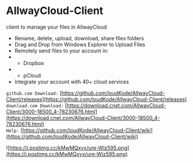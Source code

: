 # AllwayCloud-Client

client to manage your files in AllwayCloud
* Rename, delete, upload, download, share files folders
* Drag and Drop from Windows Explorer to Upload Files
* Remotely send files to your account in:
* * Dropbox
* * pCloud
* Integrate your account with 40+ cloud services

`github.com Download:`
[https://github.com/loudKode/AllwayCloud-Client/releases](https://github.com/loudKode/AllwayCloud-Client/releases)<br>
`download.com Download:`
[https://download.cnet.com/AllwayCloud-Client/3000-18500_4-78230676.html](https://download.cnet.com/AllwayCloud-Client/3000-18500_4-78230676.html)<br>
`Help:`
[https://github.com/loudKode/AllwayCloud-Client/wiki](https://github.com/loudKode/AllwayCloud-Client/wiki)<br>

![https://i.postimg.cc/kMwMQxyx/ure-Wiz595.png](https://i.postimg.cc/kMwMQxyx/ure-Wiz595.png)

